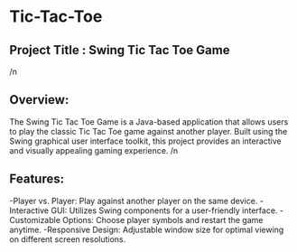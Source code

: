 # Tic-Tac-Toe
## **Project Title** : **Swing Tic Tac Toe Game**  <br>
/n
## Overview: <br> 
The Swing Tic Tac Toe Game is a Java-based application that allows users to play the classic Tic Tac Toe game against another player. Built using the Swing graphical user interface toolkit, this project provides an interactive and visually appealing gaming experience.
/n
## Features:
-Player vs. Player: Play against another player on the same device.
-Interactive GUI: Utilizes Swing components for a user-friendly interface.
-Customizable Options: Choose player symbols and restart the game anytime.
-Responsive Design: Adjustable window size for optimal viewing on different screen resolutions.
